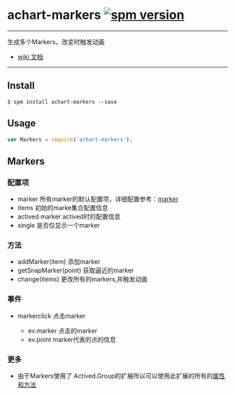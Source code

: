 # achart-markers [![spm version](http://spmjs.io/badge/achart-markers)](http://spmjs.io/package/achart-markers)

---

生成多个Markers，改变时触发动画
  
  * [wiki 文档](wiki/)

---

## Install

```
$ spm install achart-markers --save
```

## Usage

```js
var Markers = require('achart-markers');
```


## Markers

### 配置项

  * marker 所有marker的默认配置项，详细配置参考：[marker](http://spmjs.io/docs/achart-canvas/latest/#marker)
  * items 初始的marke集合配置信息
  * actived marker actived时的配置信息
  * single 是否仅显示一个marker

### 方法
  
  * addMarker(item) 添加marker
  * getSnapMarker(point) 获取逼近的marker
  * change(items) 更改所有的markers,并触发动画

### 事件

  * markerclick 点击marker

    * ev.marker 点击的marker
    * ev.point marker代表的点的信息

### 更多

 * 由于Markers使用了 Actived.Group的扩展所以可以使用此扩展的所有的[属性和方法](http://spmjs.io/docs/achart-actived/latest/)
